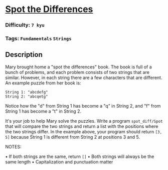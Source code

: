 # [Spot the Differences](https://www.codewars.com/kata/5881460c780e0dd207000084)

### Difficulty: `7 kyu`

### Tags: `Fundamentals` `Strings`

## Description

Mary brought home a "spot the differences" book. The book is full of a bunch of problems, and each problem consists of two strings that are similar. However, in each string there are a few characters that are different. An example puzzle from her book is:

```
String 1: "abcdefg"
String 2: "abcqetg"
```

Notice how the "d" from String 1 has become a "q" in String 2, and "f" from String 1 has become a "t" in String 2.

It's your job to help Mary solve the puzzles. Write a program `spot_diff/Spot` that will compare the two strings and return a list with the positions where the two strings differ. In the example above, your program should return `[3, 5]` because String 1 is different from String 2 at positions 3 and 5.

NOTES:

• If both strings are the same, return `[]`
• Both strings will always be the same length
• Capitalization and punctuation matter